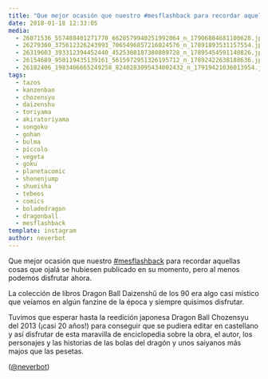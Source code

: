 ```yaml
---
title: "Que mejor ocasión que nuestro #mesflashback para recordar aquellas cosas que ojalá se hubiesen publicado en su momento, pero al menos podemos disfrutar ahora"
date: 2018-01-18 12:33:05
media: 
  - 26071536_557488401271770_6628579940251992064_n_17906884681100628.jpg
  - 26279360_375612326243993_7065496857216024576_n_17891893531157554.jpg
  - 26319603_393312394452440_4525308187380809728_n_17895454591140826.jpg
  - 26154689_950119435139161_5615972951326195712_n_17892422638188636.jpg
  - 26182406_1983466665249258_8240283095434002432_n_17919421036013954.jpg
tags: 
  - tazos
  - kanzenban
  - chozensyu
  - daizenshu
  - toriyama
  - akiratoriyama
  - songoku
  - gohan
  - bulma
  - piccolo
  - vegeta
  - goku
  - planetacomic
  - shonenjump
  - shueisha
  - tebeos
  - comics
  - boladedragon
  - dragonball
  - mesflashback
template: instagram
author: neverbot
---
```


Que mejor ocasión que nuestro [#mesflashback](/tags/mesflashback) para recordar aquellas cosas que ojalá se hubiesen publicado en su momento, pero al menos podemos disfrutar ahora.


La colección de libros Dragon Ball Daizenshû de los 90 era algo casi místico que veíamos en algún fanzine de la época y siempre quisimos disfrutar.


Tuvimos que esperar hasta la reedición japonesa Dragon Ball Chozensyu del 2013 (¡casi 20 años!) para conseguir que se pudiera editar en castellano y así disfrutar de esta maravilla de enciclopedia sobre la obra, el autor, los personajes y las historias de las bolas del dragón y unos saiyanos más majos que las pesetas.


([@neverbot](https://instagram.com/neverbot))
